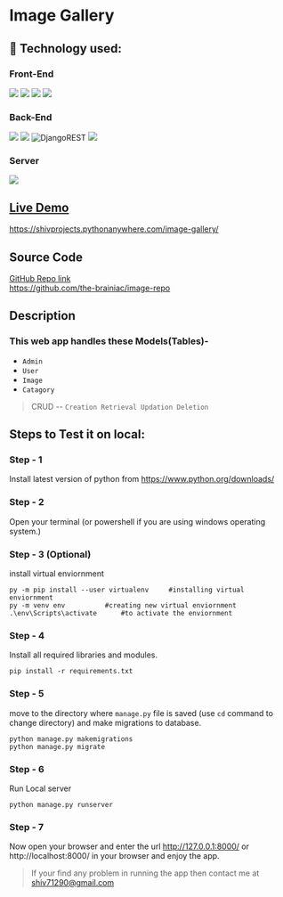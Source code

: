 # Image Gallery
## 🔧 Technology used:
### Front-End
![](https://img.shields.io/badge/html%20-%23E34F26.svg?&style=for-the-badge&logo=html5&logoColor=white)
![](https://img.shields.io/badge/css%20-%231572B6.svg?&style=for-the-badge&logo=css3&logoColor=white)
![](https://img.shields.io/badge/javascript%20-%23323330.svg?&style=for-the-badge&logo=javascript&logoColor=%23F7DF1E)
![](https://img.shields.io/badge/jquery%20-%231572B6.svg?&style=for-the-badge&logo=jquery&logoColor=white)

### Back-End
![](https://img.shields.io/badge/python%20-%2314354C.svg?&style=for-the-badge&logo=python&logoColor=white)
![](https://img.shields.io/badge/django%20-%23092E20.svg?&style=for-the-badge&logo=django&logoColor=white)
![DjangoREST](https://img.shields.io/badge/DJANGO_rest_framework-REST-ff1709?style=for-the-badge&logo=django&logoColor=white&color=ff1709&labelColor=gray)
![](https://img.shields.io/badge/sqlite-%2307405e.svg?&style=for-the-badge&logo=sqlite&logoColor=white)

### Server
![](https://img.shields.io/badge/python_anywhere%20-%231572B6.svg?&style=for-the-badge)  

<!-- refer to this link for all badges -->
<!-- https://github.com/Ileriayo/markdown-badges -->
## [Live Demo](https://shivprojects.pythonanywhere.com/image-gallery/)
https://shivprojects.pythonanywhere.com/image-gallery/

## Source Code
[GitHub Repo link](https://github.com/the-brainiac/image-repo)  
https://github.com/the-brainiac/image-repo  

## Description

### This web app handles these Models(Tables)-  
- `Admin`
- `User`
- `Image`
- `Catagory`

> CRUD -- `Creation Retrieval Updation Deletion`
## Steps to Test it on local:
### Step - 1
Install latest version of python from https://www.python.org/downloads/
### Step - 2
Open your terminal (or powershell if you are using windows operating system.)
### Step - 3 (Optional)
install virtual enviornment 
```
py -m pip install --user virtualenv     #installing virtual enviornment
py -m venv env          #creating new virtual enviornment
.\env\Scripts\activate      #to activate the enviornment
````
### Step - 4
Install all required libraries and modules.
```
pip install -r requirements.txt
```

### Step - 5
move to the directory where `manage.py` file is saved (use `cd` command to change directory) and make migrations to database.
```
python manage.py makemigrations
python manage.py migrate
```
### Step - 6
Run Local server
```
python manage.py runserver
```
### Step - 7
Now open your browser and enter the url http://127.0.0.1:8000/ or http://localhost:8000/ in your browser and enjoy the app.



> If your find any problem in running the app then contact me at shiv71290@gmail.com